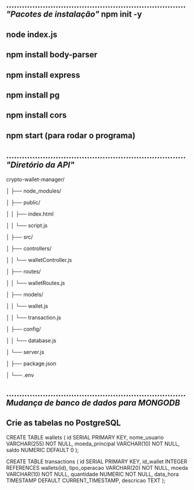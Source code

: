 .....................................................................
*"Pacotes de instalação"*
npm init -y
------------------------------------------------------------------
node index.js
------------------------------------------------------------------
npm install body-parser
------------------------------------------------------------------
npm install express
------------------------------------------------------------------
npm install pg
------------------------------------------------------------------
npm install cors
------------------------------------------------------------------
npm start (para rodar o programa)
------------------------------------------------------------------
.....................................................................
*"Diretório da API"*
------------------------------------------------------------------
crypto-wallet-manager/

│   ├── node_modules/

│   ├── public/

│    │   ├── index.html   

│    │   └── script.js  

│   ├── src/

│   ├── controllers/

│   │   └── walletController.js

│   ├── routes/

│   │   └── walletRoutes.js

│   ├── models/

│   │   └── wallet.js

│   │   └── transaction.js

│   ├── config/

│   │   └── database.js

│   └── server.js

│   ├── package.json

│   └── .env


.....................................................................
*Mudança de banco de dados para MONGODB*
------------------------------------------------------------------
Crie as tabelas no PostgreSQL
------------------------------------------------------------------

CREATE TABLE wallets (
    id SERIAL PRIMARY KEY,
    nome_usuario VARCHAR(255) NOT NULL,
    moeda_principal VARCHAR(10) NOT NULL,
    saldo NUMERIC DEFAULT 0
);

CREATE TABLE transactions (
    id SERIAL PRIMARY KEY,
    id_wallet INTEGER REFERENCES wallets(id),
    tipo_operacao VARCHAR(20) NOT NULL,
    moeda VARCHAR(10) NOT NULL,
    quantidade NUMERIC NOT NULL,
    data_hora TIMESTAMP DEFAULT CURRENT_TIMESTAMP,
    descricao TEXT
);
